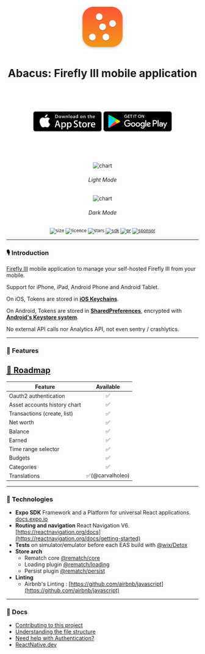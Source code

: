 <div align="center">
    <p></p>
  <img alt="logo" src=".github/img/icon.png" height=120 />
  <h1>Abacus: Firefly III mobile application</h1>
  <div>
    <a href="https://apps.apple.com/us/app/1627093491"><img width="180" src=".github/img/apple.svg" /></a>
    <a href="https://play.google.com/store/apps/details?id=abacus.fireflyiii.android.app"><img width="180" src=".github/img/google.svg" /></a>
  </div>
  <p></p>
  <div>
    <img alt="chart" src=".github/img/light-demo.gif" />
    <h6>Light Mode</h6>
    <img alt="chart" src=".github/img/dark-demo.gif" />
    <h6>Dark Mode</h6>
  </div>
  <p></p>
  <sup>

![size](https://img.shields.io/github/repo-size/victorbalssa/abacus?style=for-the-badge)
![licence](https://img.shields.io/github/license/victorbalssa/abacus?style=for-the-badge)
![stars](https://img.shields.io/github/stars/victorbalssa/abacus?style=for-the-badge)
[![sdk](https://img.shields.io/badge/EXPO-SDK-purple?style=for-the-badge&label=EXPO%20SDK)](https://www.npmjs.com/package/expo)
[![pr](https://img.shields.io/badge/PRs-welcome-brightgreen.svg?style=for-the-badge)](http://makeapullrequest.com)
[![sponsor](https://img.shields.io/github/sponsors/victorbalssa?style=for-the-badge&color=ff69b4)](https://github.com/sponsors/victorbalssa)

  </sup>
</div>

---

### 🎙 Introduction

[Firefly III](https://github.com/firefly-iii/firefly-iii) mobile application to manage your self-hosted Firefly III from
your mobile.

Support for iPhone, iPad, Android Phone and Android Tablet.

On iOS, Tokens are stored in [**iOS Keychains**](https://developer.apple.com/documentation/security/keychain_services).

On Android, Tokens are stored in [**SharedPreferences**](https://developer.android.com/training/data-storage/shared-preferences), encrypted with [**Android's Keystore system**](https://developer.android.com/training/articles/keystore.html).

No external API calls nor Analytics API, not even sentry / crashlytics.

---

### 📱 Features

## [🏁 Roadmap](https://github.com/users/victorbalssa/projects/2/views/1)

| Feature                      | Available |
|------------------------------|:---------:|
| Oauth2 authentication        |     ✅     |
| Asset accounts history chart |     ✅     | 
| Transactions (create, list)  |     ✅     |
| Net worth                    |     ✅     |
| Balance                      |     ✅     |
| Earned                       |     ✅     |
| Time range selector          |     ✅     |
| Budgets                      |     ✅     |
| Categories                   |     ✅     |
| Translations                 |   ✅(@carvalholeo)    |

---

### 📡 Technologies

- __Expo SDK__ Framework and a Platform for universal React applications. [docs.expo.io](https://docs.expo.io/)
- __Routing and navigation__ React Navigation
  V6. [https://reactnavigation.org/docs](https://reactnavigation.org/docs/getting-started)
- __Tests__ on simulator/emulator before each EAS build with [@wix/Detox](https://github.com/wix/Detox)
- __Store arch__
    - Rematch core [@rematch/core](https://github.com/rematch/rematch)
    - Loading plugin [@rematch/loading](https://rematchjs.org/docs/plugins/loading)
    - Persist plugin [@rematch/persist](https://rematchjs.org/docs/plugins/persist)
- __Linting__
    - Airbnb's Linting : [https://github.com/airbnb/javascript](https://github.com/airbnb/javascript)

---

### 📖 Docs

- [Contributing to this project](.github/CONTRIBUTING.md)
- [Understanding the file structure](.github/FILE.md)
- [Need help with Authentication?](.github/HELP.md)
- [ReactNative.dev](https://reactnative.dev)
